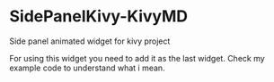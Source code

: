 # SidePanelKivy-KivyMD
Side panel animated widget for kivy project


For using this widget you need to add it as the last widget. Check my example code to understand what i mean.
